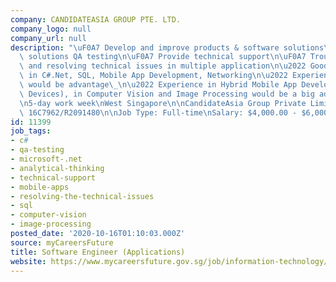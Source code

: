 ```yaml
---
company: CANDIDATEASIA GROUP PTE. LTD.
company_logo: null
company_url: null
description: "\uF0A7 Develop and improve products & software solutions\n\uF0A7 Conduct\
  \ solutions QA testing\n\uF0A7 Provide technical support\n\uF0A7 Troubleshooting\
  \ and resolving technical issues in multiple application\n\u2022 Good knowledge\
  \ in C#.Net, SQL, Mobile App Development, Networking\n\u2022 Experience in Networking/Server\
  \ would be advantage\_\n\u2022 Experience in Hybrid Mobile App Development (iOS/Android\
  \ Devices), in Computer Vision and Image Processing would be a big advantage\n\n\
  \n5-day work week\nWest Singapore\n\nCandidateAsia Group Private Limited\nEA No.\
  \ 16C7962/R2091480\n\nJob Type: Full-time\nSalary: $4,000.00 - $6,000.00 per month"
id: 11399
job_tags:
- c#
- qa-testing
- microsoft-.net
- analytical-thinking
- technical-support
- mobile-apps
- resolving-the-technical-issues
- sql
- computer-vision
- image-processing
posted_date: '2020-10-16T01:10:03.000Z'
source: myCareersFuture
title: Software Engineer (Applications)
website: https://www.mycareersfuture.gov.sg/job/information-technology/software-engineer-candidateasia-group-f258510e8d3a065ad9d02ffaafb4599b
---
```

